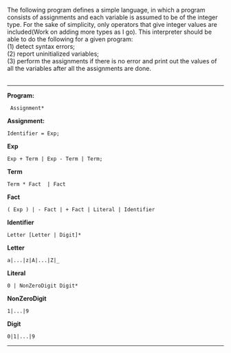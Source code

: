 The following program defines a simple language, in which a program consists of assignments and each variable is assumed to be of the integer type. For the sake of simplicity, only operators that give integer values are included(Work on adding more types as I go).  This interpreter should be able to do the following for a given program: <br>(1) detect syntax errors; 
<br>(2) report uninitialized variables; <br> (3) perform the assignments if there is no error and print out the values of all the variables after all the assignments are done.<br>
<br>
___________________________
**Program:**<br>

     Assignment*

**Assignment:**<br>

    Identifier = Exp;

**Exp**<br>

    Exp + Term | Exp - Term | Term;

**Term**<br>

    Term * Fact  | Fact

**Fact**<br>

    ( Exp ) | - Fact | + Fact | Literal | Identifier

**Identifier**<br>

    Letter [Letter | Digit]*

**Letter**<br>

    a|...|z|A|...|Z|_

**Literal**<br>

    0 | NonZeroDigit Digit*

**NonZeroDigit**<br>

    1|...|9

**Digit**<br>

    0|1|...|9
______________________________


